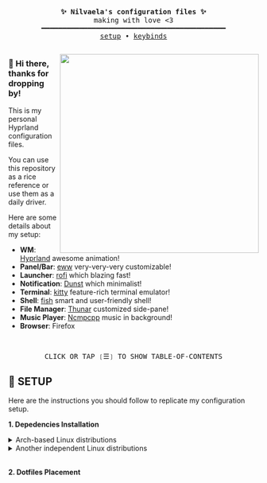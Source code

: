 <pre>
<p align="center">
<b>✨ Nilvaela's configuration files ✨</b>
making with love <3
━━━━━━━━━━━━━━━━━━━━━━━━━━━━━━━━━━━━━━━━━━━━
<a href="#-setup">setup</a> • <a href="">keybinds</a></p></pre>

<img align="right" width="400px" src="https://i.imgur.com/tn4E4v8.png"/>

### 👋 Hi there, thanks for dropping by!

This is my personal Hyprland configuration files.

You can use this repository as a rice reference or use them as a daily driver.

Here are some details about my setup:

+ **WM**: [Hyprland](https://github.com/hyprwm/Hyprland) awesome animation!
+ **Panel/Bar**: [eww](https://github.com/elkowar/eww) very-very-very customizable!
+ **Launcher**: [rofi](https://github.com/davatorium/rofi/) which blazing fast!
+ **Notification**: [Dunst](https://github.com/dunst-project/dunst) which minimalist!
+ **Terminal**: [kitty](https://github.com/kovidgoyal/kitty) feature-rich terminal emulator!
+ **Shell**: [fish](https://github.com/fish-shell/fish-shell) smart and user-friendly shell!
+ **File Manager**: [Thunar](https://git.xfce.org/xfce/thunar/) customized side-pane!
+ **Music Player**: [Ncmpcpp](https://github.com/ncmpcpp/ncmpcpp) music in background!
+ **Browser**: Firefox

<br>

<div align="center">
<pre>
CLICK OR TAP ❲☰❳ TO SHOW TABLE-OF-CONTENTS
</pre>
</div>

## 🔧 SETUP
Here are the instructions you should follow to replicate my configuration setup.

<b>1. Depedencies Installation</b>
<details>
<summary>Arch-based Linux distributions</summary>

```shell
yay -S hyprland-git xdg-desktop-portal-hyprland-git eww-wayland rofi-lbonn-wayland-git dunst nwg-look kitty fish swww grim slurp imagemagick wl-clipboard wf-recorder
```
For other sysinit like openrc, you need install additional package for restore screen brightness at startup

```shell
yay -S backlight-openrc
```
</details>

<details>
<summary>Another independent Linux distributions</summary>
<p>

Do it yourself, here the depend names you need to install

```shell
hyprland xdg-desktop-portal-hyprland kitty fish swww nwg-look rofi-wayland eww-wayland dunst grim slurp imagemagick wl-clipboard wf-recorder
```
</p>
</details>

<br>

<b>2. Dotfiles Placement</b>
